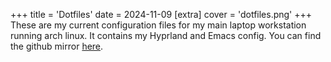 +++
title = 'Dotfiles'
date = 2024-11-09
[extra]
cover = 'dotfiles.png'
+++
These are my current configuration files for my main laptop workstation running arch linux. It contains my Hyprland and Emacs config. You can find the github mirror [here](https://github.com/JackJ30/dotfiles).

